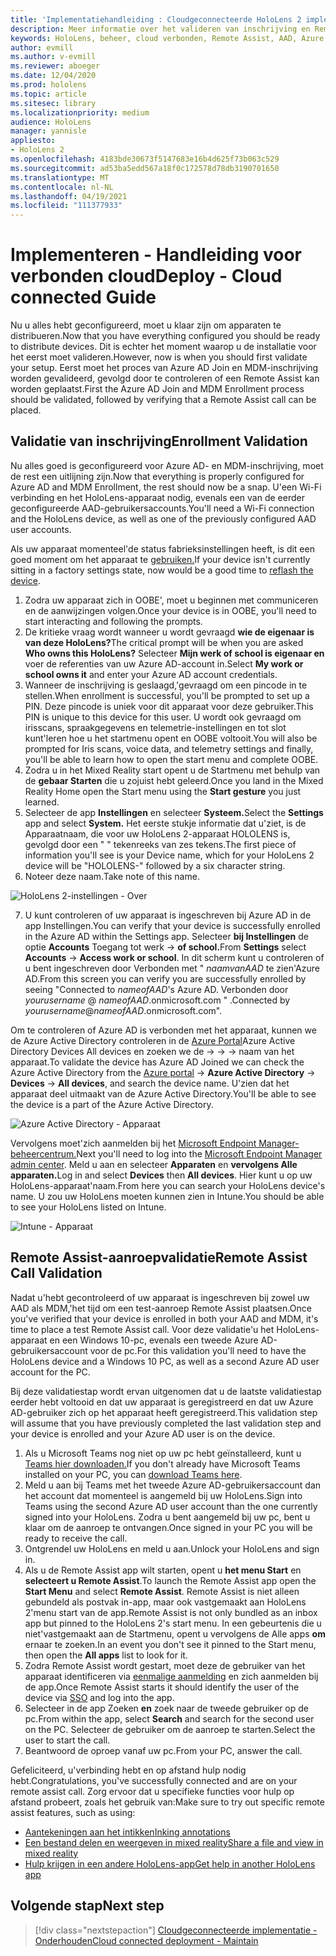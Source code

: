 ```yaml
---
title: 'Implementatiehandleiding : Cloudgeconnecteerde HoloLens 2 implementatie op schaal met Remote Assist - Implementeren'
description: Meer informatie over het valideren van inschrijving en Remote Assist voor HoloLens-apparaten via een met de cloud verbonden netwerk.
keywords: HoloLens, beheer, cloud verbonden, Remote Assist, AAD, Azure AD, MDM, Mobile Device Management
author: evmill
ms.author: v-evmill
ms.reviewer: aboeger
ms.date: 12/04/2020
ms.prod: hololens
ms.topic: article
ms.sitesec: library
ms.localizationpriority: medium
audience: HoloLens
manager: yannisle
appliesto:
- HoloLens 2
ms.openlocfilehash: 4183bde30673f5147683e16b4d625f73b063c529
ms.sourcegitcommit: ad53ba5edd567a18f0c172578d78db3190701650
ms.translationtype: MT
ms.contentlocale: nl-NL
ms.lasthandoff: 04/19/2021
ms.locfileid: "111377933"
---
```

# <a name="deploy---cloud-connected-guide"></a><span data-ttu-id="2f347-104">Implementeren - Handleiding voor verbonden cloud</span><span class="sxs-lookup"><span data-stu-id="2f347-104">Deploy - Cloud connected Guide</span></span>

<span data-ttu-id="2f347-105">Nu u alles hebt geconfigureerd, moet u klaar zijn om apparaten te distribueren.</span><span class="sxs-lookup"><span data-stu-id="2f347-105">Now that you have everything configured you should be ready to distribute devices.</span></span> <span data-ttu-id="2f347-106">Dit is echter het moment waarop u de installatie voor het eerst moet valideren.</span><span class="sxs-lookup"><span data-stu-id="2f347-106">However, now is when you should first validate your setup.</span></span> <span data-ttu-id="2f347-107">Eerst moet het proces van Azure AD Join en MDM-inschrijving worden gevalideerd, gevolgd door te controleren of een Remote Assist kan worden geplaatst.</span><span class="sxs-lookup"><span data-stu-id="2f347-107">First the Azure AD Join and MDM Enrollment process should be validated, followed by verifying that a Remote Assist call can be placed.</span></span>

## <a name="enrollment-validation"></a><span data-ttu-id="2f347-108">Validatie van inschrijving</span><span class="sxs-lookup"><span data-stu-id="2f347-108">Enrollment Validation</span></span>

<span data-ttu-id="2f347-109">Nu alles goed is geconfigureerd voor Azure AD- en MDM-inschrijving, moet de rest een uitlijning zijn.</span><span class="sxs-lookup"><span data-stu-id="2f347-109">Now that everything is properly configured for Azure AD and MDM Enrollment, the rest should now be a snap.</span></span> <span data-ttu-id="2f347-110">U&#39;een Wi-Fi verbinding en het HoloLens-apparaat nodig, evenals een van de eerder geconfigureerde AAD-gebruikersaccounts.</span><span class="sxs-lookup"><span data-stu-id="2f347-110">You&#39;ll need a Wi-Fi connection and the HoloLens device, as well as one of the previously configured AAD user accounts.</span></span>

<span data-ttu-id="2f347-111">Als uw apparaat momenteel&#39;de status fabrieksinstellingen heeft, is dit een goed moment om het apparaat te [gebruiken.](https://docs.microsoft.com/hololens/hololens-recovery#clean-reflash-the-device)</span><span class="sxs-lookup"><span data-stu-id="2f347-111">If your device isn&#39;t currently sitting in a factory settings state, now would be a good time to [reflash the device](https://docs.microsoft.com/hololens/hololens-recovery#clean-reflash-the-device).</span></span>

1. <span data-ttu-id="2f347-112">Zodra uw apparaat zich in OOBE&#39;, moet u beginnen met communiceren en de aanwijzingen volgen.</span><span class="sxs-lookup"><span data-stu-id="2f347-112">Once your device is in OOBE, you&#39;ll need to start interacting and following the prompts.</span></span> 
1. <span data-ttu-id="2f347-113">De kritieke vraag wordt wanneer u wordt gevraagd **wie de eigenaar is van deze HoloLens?**</span><span class="sxs-lookup"><span data-stu-id="2f347-113">The critical prompt will be when you are asked **Who owns this HoloLens?**</span></span> <span data-ttu-id="2f347-114">Selecteer **Mijn werk of school is eigenaar en** voer de referenties van uw Azure AD-account in.</span><span class="sxs-lookup"><span data-stu-id="2f347-114">Select **My work or school owns it** and enter your Azure AD account credentials.</span></span>
1. <span data-ttu-id="2f347-115">Wanneer de inschrijving is geslaagd,&#39;gevraagd om een pincode in te stellen.</span><span class="sxs-lookup"><span data-stu-id="2f347-115">When enrollment is successful, you&#39;ll be prompted to set up a PIN.</span></span> <span data-ttu-id="2f347-116">Deze pincode is uniek voor dit apparaat voor deze gebruiker.</span><span class="sxs-lookup"><span data-stu-id="2f347-116">This PIN is unique to this device for this user.</span></span> <span data-ttu-id="2f347-117">U wordt ook gevraagd om irisscans, spraakgegevens en telemetrie-instellingen en tot slot kunt&#39;leren hoe u het startmenu opent en OOBE voltooit.</span><span class="sxs-lookup"><span data-stu-id="2f347-117">You will also be prompted for Iris scans, voice data, and telemetry settings and finally, you&#39;ll be able to learn how to open the start menu and complete OOBE.</span></span>
1. <span data-ttu-id="2f347-118">Zodra u in het Mixed Reality start opent u de Startmenu met behulp van de **gebaar Starten** die u zojuist hebt geleerd.</span><span class="sxs-lookup"><span data-stu-id="2f347-118">Once you land in the Mixed Reality Home open the Start menu using the **Start gesture** you just learned.</span></span>
1. <span data-ttu-id="2f347-119">Selecteer de app **Instellingen** en selecteer **Systeem.**</span><span class="sxs-lookup"><span data-stu-id="2f347-119">Select the **Settings** app and select **System.**</span></span> <span data-ttu-id="2f347-120">Het eerste stukje informatie dat u&#39;ziet, is de Apparaatnaam, die voor uw HoloLens 2-apparaat HOLOLENS is, gevolgd door een &quot; &quot; tekenreeks van zes tekens.</span><span class="sxs-lookup"><span data-stu-id="2f347-120">The first piece of information you&#39;ll see is your Device name, which for your HoloLens 2 device will be &quot;HOLOLENS-&quot; followed by a six character string.</span></span>
1. <span data-ttu-id="2f347-121">Noteer deze naam.</span><span class="sxs-lookup"><span data-stu-id="2f347-121">Take note of this name.</span></span>

![HoloLens 2-instellingen - Over](./images/hololens2-settings-about.jpg)

7. <span data-ttu-id="2f347-123">U kunt controleren of uw apparaat is ingeschreven bij Azure AD in de app Instellingen.</span><span class="sxs-lookup"><span data-stu-id="2f347-123">You can verify that your device is successfully enrolled in the Azure AD within the Settings app.</span></span> <span data-ttu-id="2f347-124">Selecteer **bij Instellingen** de optie **Accounts** Toegang tot werk  ->  **of school.**</span><span class="sxs-lookup"><span data-stu-id="2f347-124">From **Settings** select **Accounts** -> **Access work or school**.</span></span> <span data-ttu-id="2f347-125">In dit scherm kunt u controleren of u bent ingeschreven door Verbonden met &quot; _naamvanAAD_ te zien&#39;Azure AD.</span><span class="sxs-lookup"><span data-stu-id="2f347-125">From this screen you can verify you are successfully enrolled by seeing &quot;Connected to _nameofAAD_&#39;s Azure AD.</span></span> <span data-ttu-id="2f347-126">Verbonden door _yourusername_ @ _nameofAAD_.onmicrosoft.com &quot; .</span><span class="sxs-lookup"><span data-stu-id="2f347-126">Connected by _yourusername_@_nameofAAD_.onmicrosoft.com&quot;.</span></span>


<span data-ttu-id="2f347-127">Om te controleren of Azure AD is verbonden met het apparaat, kunnen we de Azure Active Directory controleren in de [Azure Portal](https://portal.azure.com/#home)Azure Active Directory Devices All devices en zoeken we de  ->    ->    ->  naam van het apparaat.</span><span class="sxs-lookup"><span data-stu-id="2f347-127">To validate the device has Azure AD Joined we can check the Azure Active Directory from the [Azure portal](https://portal.azure.com/#home) -> **Azure Active Directory** -> **Devices** -> **All devices**, and search the device name.</span></span> <span data-ttu-id="2f347-128">U&#39;zien dat het apparaat deel uitmaakt van de Azure Active Directory.</span><span class="sxs-lookup"><span data-stu-id="2f347-128">You&#39;ll be able to see the device is a part of the Azure Active Directory.</span></span>


![Azure Active Directory - Apparaat](./images/aad-enrollment.png)

<span data-ttu-id="2f347-130">Vervolgens moet&#39;zich aanmelden bij het [Microsoft Endpoint Manager-beheercentrum.](https://endpoint.microsoft.com/#home)</span><span class="sxs-lookup"><span data-stu-id="2f347-130">Next you&#39;ll need to log into the [Microsoft Endpoint Manager admin center](https://endpoint.microsoft.com/#home).</span></span> <span data-ttu-id="2f347-131">Meld u aan en selecteer **Apparaten** en **vervolgens Alle apparaten.**</span><span class="sxs-lookup"><span data-stu-id="2f347-131">Log in and select **Devices** then **All devices**.</span></span> <span data-ttu-id="2f347-132">Hier kunt u op uw HoloLens-apparaat&#39;naam.</span><span class="sxs-lookup"><span data-stu-id="2f347-132">From here you can search your HoloLens device&#39;s name.</span></span> <span data-ttu-id="2f347-133">U zou uw HoloLens moeten kunnen zien in Intune.</span><span class="sxs-lookup"><span data-stu-id="2f347-133">You should be able to see your HoloLens listed on Intune.</span></span>

![Intune - Apparaat](./images/endpoint-all-devices-enrolled.png)

## <a name="remote-assist-call-validation"></a><span data-ttu-id="2f347-135">Remote Assist-aanroepvalidatie</span><span class="sxs-lookup"><span data-stu-id="2f347-135">Remote Assist Call Validation</span></span>

<span data-ttu-id="2f347-136">Nadat u&#39;hebt gecontroleerd of uw apparaat is ingeschreven bij zowel uw AAD als MDM,&#39;het tijd om een test-aanroep Remote Assist plaatsen.</span><span class="sxs-lookup"><span data-stu-id="2f347-136">Once you&#39;ve verified that your device is enrolled in both your AAD and MDM, it&#39;s time to place a test Remote Assist call.</span></span> <span data-ttu-id="2f347-137">Voor deze validatie&#39;u het HoloLens-apparaat en een Windows 10-pc, evenals een tweede Azure AD-gebruikersaccount voor de pc.</span><span class="sxs-lookup"><span data-stu-id="2f347-137">For this validation you&#39;ll need to have the HoloLens device and a Windows 10 PC, as well as a second Azure AD user account for the PC.</span></span>

<span data-ttu-id="2f347-138">Bij deze validatiestap wordt ervan uitgenomen dat u de laatste validatiestap eerder hebt voltooid en dat uw apparaat is geregistreerd en dat uw Azure AD-gebruiker zich op het apparaat heeft geregistreerd.</span><span class="sxs-lookup"><span data-stu-id="2f347-138">This validation step will assume that you have previously completed the last validation step and your device is enrolled and your Azure AD user is on the device.</span></span>


1. <span data-ttu-id="2f347-139">Als u Microsoft Teams nog niet op uw pc hebt geïnstalleerd, kunt u [Teams hier downloaden.](https://www.microsoft.com/microsoft-365/microsoft-teams/download-app)</span><span class="sxs-lookup"><span data-stu-id="2f347-139">If you don't already have Microsoft Teams installed on your PC, you can [download Teams here](https://www.microsoft.com/microsoft-365/microsoft-teams/download-app).</span></span>
2. <span data-ttu-id="2f347-140">Meld u aan bij Teams met het tweede Azure AD-gebruikersaccount dan het account dat momenteel is aangemeld bij uw HoloLens.</span><span class="sxs-lookup"><span data-stu-id="2f347-140">Sign into Teams using the second  Azure AD user account than the one currently signed into your HoloLens.</span></span> <span data-ttu-id="2f347-141">Zodra u bent aangemeld bij uw pc, bent u klaar om de aanroep te ontvangen.</span><span class="sxs-lookup"><span data-stu-id="2f347-141">Once signed in your PC you will be ready to receive the call.</span></span>
3. <span data-ttu-id="2f347-142">Ontgrendel uw HoloLens en meld u aan.</span><span class="sxs-lookup"><span data-stu-id="2f347-142">Unlock your HoloLens and sign in.</span></span>
4. <span data-ttu-id="2f347-143">Als u de Remote Assist app wilt starten, opent u **het menu Start** en **selecteert u Remote Assist**.</span><span class="sxs-lookup"><span data-stu-id="2f347-143">To launch the Remote Assist app open the **Start Menu** and select **Remote Assist**.</span></span> <span data-ttu-id="2f347-144">Remote Assist is niet alleen gebundeld als postvak in-app, maar ook vastgemaakt aan HoloLens 2&#39;menu start van de app.</span><span class="sxs-lookup"><span data-stu-id="2f347-144">Remote Assist is not only bundled as an inbox app but pinned to the HoloLens 2&#39;s start menu.</span></span> <span data-ttu-id="2f347-145">In een gebeurtenis die u niet&#39;vastgemaakt aan de Startmenu, opent u vervolgens de Alle apps **om** ernaar te zoeken.</span><span class="sxs-lookup"><span data-stu-id="2f347-145">In an event you don&#39;t see it pinned to the Start menu, then open the **All apps** list to look for it.</span></span>
5. <span data-ttu-id="2f347-146">Zodra Remote Assist wordt gestart, moet deze de gebruiker van het apparaat identificeren via [eenmalige aanmelding](https://docs.microsoft.com/azure/active-directory/manage-apps/what-is-single-sign-on) en zich aanmelden bij de app.</span><span class="sxs-lookup"><span data-stu-id="2f347-146">Once Remote Assist starts it should identify the user of the device via [SSO](https://docs.microsoft.com/azure/active-directory/manage-apps/what-is-single-sign-on) and log into the app.</span></span>
6. <span data-ttu-id="2f347-147">Selecteer in de app Zoeken **en** zoek naar de tweede gebruiker op de pc.</span><span class="sxs-lookup"><span data-stu-id="2f347-147">From within the app, select **Search** and search for the second user on the PC.</span></span> <span data-ttu-id="2f347-148">Selecteer de gebruiker om de aanroep te starten.</span><span class="sxs-lookup"><span data-stu-id="2f347-148">Select the user to start the call.</span></span>
7. <span data-ttu-id="2f347-149">Beantwoord de oproep vanaf uw pc.</span><span class="sxs-lookup"><span data-stu-id="2f347-149">From your PC, answer the call.</span></span>

<span data-ttu-id="2f347-150">Gefeliciteerd, u&#39;verbinding hebt en op afstand hulp nodig hebt.</span><span class="sxs-lookup"><span data-stu-id="2f347-150">Congratulations, you&#39;ve successfully connected and are on your remote assist call.</span></span> <span data-ttu-id="2f347-151">Zorg ervoor dat u specifieke functies voor hulp op afstand probeert, zoals het gebruik van:</span><span class="sxs-lookup"><span data-stu-id="2f347-151">Make sure to try out specific remote assist features, such as using:</span></span>

- [<span data-ttu-id="2f347-152">Aantekeningen aan het intikken</span><span class="sxs-lookup"><span data-stu-id="2f347-152">Inking annotations</span></span>](https://docs.microsoft.com/dynamics365/mixed-reality/remote-assist/add-annotations-hololens)
- [<span data-ttu-id="2f347-153">Een bestand delen en weergeven in mixed reality</span><span class="sxs-lookup"><span data-stu-id="2f347-153">Share a file and view in mixed reality</span></span>](https://docs.microsoft.com/dynamics365/mixed-reality/remote-assist/display-save-files)
- [<span data-ttu-id="2f347-154">Hulp krijgen in een andere HoloLens-app</span><span class="sxs-lookup"><span data-stu-id="2f347-154">Get help in another HoloLens app</span></span>](https://docs.microsoft.com/dynamics365/mixed-reality/remote-assist/get-help-hololens-app-hololens)

## <a name="next-step"></a><span data-ttu-id="2f347-155">Volgende stap</span><span class="sxs-lookup"><span data-stu-id="2f347-155">Next step</span></span>

> [!div class="nextstepaction"]
> [<span data-ttu-id="2f347-156">Cloudgeconnecteerde implementatie - Onderhouden</span><span class="sxs-lookup"><span data-stu-id="2f347-156">Cloud connected deployment - Maintain</span></span>](hololens2-cloud-connected-maintain.md)